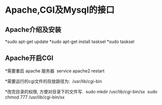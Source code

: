 # Apache,CGI及Mysql的接口
## Apache介绍及安装
*sudo apt-get update
*sudo apt-get install tasksel
*sudo tasksel
## Apache开启CGI
*需要重启 apache 服务器
 service apache2 restart
 
*需要运行的cgi文件的存放路径为:
 /usr/lib/cgi-bin
 
*改完目录的权限, 方便对目录下的文件写.
 sudo mkdir /usr/lib/cgi-bin/sx
 sudo chmod 777 /usr/lib/cgi-bin/sx
